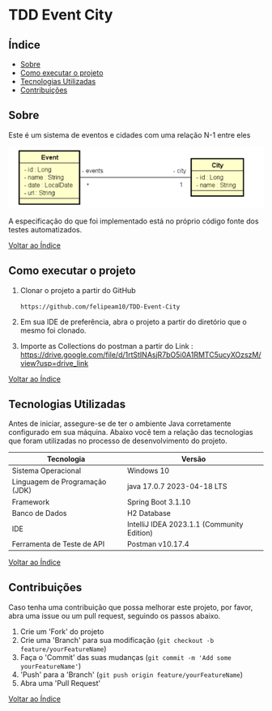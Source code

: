 <div align="left">
  <h1><strong>TDD Event City</strong></h1>
</div>

## Índice

- [Sobre](#sobre)
- [Como executar o projeto](#como-executar-o-projeto)
- [Tecnologias Utilizadas](#tecnologias-utilizadas)
- [Contribuições](#contribuicoes)

## Sobre

Este é um sistema de eventos e cidades com uma relação N-1 entre eles

<div align="center">
  <img src="src/main/resources/modelo_conceitual.png" alt="Diagrama de Classes">
</div>

A especificação do que foi implementado está no próprio código fonte dos testes automatizados.



[Voltar ao Índice](#índice)


## Como executar o projeto

1. Clonar o projeto a partir do GitHub

   ````https://github.com/felipeam10/TDD-Event-City````

2. Em sua IDE de preferência, abra o projeto a partir do diretório que o mesmo foi clonado. 

3. Importe as Collections do postman a partir do Link : https://drive.google.com/file/d/1rtStINAsjR7bO5i0A1RMTC5ucyXOzszM/view?usp=drive_link

[Voltar ao Índice](#índice)


## Tecnologias Utilizadas

Antes de iniciar, assegure-se de ter o ambiente Java corretamente configurado em sua máquina. Abaixo você tem a relação das tecnologias que foram utilizadas no processo de desenvolvimento do projeto.

| Tecnologia                  | Versão                                     |
| --------------------------- |--------------------------------------------|
| Sistema Operacional         | Windows 10                                 |
| Linguagem de Programação (JDK) | java 17.0.7 2023-04-18 LTS                 
| Framework                   | Spring Boot 3.1.10                         |
| Banco de Dados              | H2 Database                                |
| IDE                         | IntelliJ IDEA 2023.1.1 (Community Edition) |
| Ferramenta de Teste de API  | Postman v10.17.4                           |

[Voltar ao Índice](#índice)

## Contribuições 

Caso tenha uma contribuição que possa melhorar este projeto, por favor, abra uma issue ou um pull request, seguindo os passos abaixo.

1. Crie um 'Fork' do projeto
2. Crie uma 'Branch' para sua modificação (`git checkout -b feature/yourFeatureName`)
3. Faça o 'Commit' das suas mudanças (`git commit -m 'Add some yourFeatureName'`)
4. 'Push' para a 'Branch' (`git push origin feature/yourFeatureName`)
5. Abra uma 'Pull Request'

[Voltar ao Índice](#índice)

